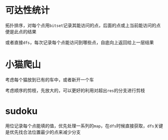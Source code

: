 # 可达性统计
拓扑排序，对每个点用`bitset`记录其能访问的点，后面的点或上当前能访问的点便是此点的结果

或者直接`dfs`，每次记录每个点能访问到哪些点，自底向上返回给上一层结果
# 小猫爬山
考虑每个猫放到已有的车中，或者新开一个车

考虑顺序的剪枝，先放大的，可以更好的利用对超出`res`的分支进行剪枝
# sudoku
用位记录每个点能填的值，优先处理一系列的`map`，在`dfs`时候直接获取，`dfs`关键是优先找合法位置最少的点来减少分支
